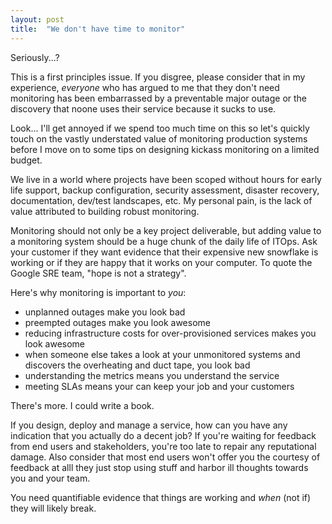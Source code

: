 ```yaml
---
layout: post
title:  "We don't have time to monitor"
---
```


Seriously...?

This is a first principles issue. If you disgree, please consider that in my
experience, *everyone* who has argued to me that they don't need monitoring has
been embarrassed by a preventable major outage or the discovery that noone uses
their service because it sucks to use.

Look... I'll get annoyed if we spend too much time on this so let's quickly
touch on the vastly understated value of monitoring production systems before I
move on to some tips on designing kickass monitoring on a limited budget.

We live in a world where projects have been scoped without hours for early life
support, backup configuration, security assessment, disaster recovery,
documentation, dev/test landscapes, etc. My personal pain, is the lack of value
attributed to building robust monitoring.

Monitoring should not only be a key project deliverable, but adding value to a
monitoring system should be a huge chunk of the daily life of ITOps. Ask your
customer if they want evidence that their expensive new snowflake is working or
if they are happy that it works on your computer. To quote the Google SRE team,
"hope is not a strategy".

Here's why monitoring is important to *you*:

* unplanned outages make you look bad
* preempted outages make you look awesome
* reducing infrastructure costs for over-provisioned services makes you look
  awesome
* when someone else takes a look at your unmonitored systems and discovers the
  overheating and duct tape, you look bad
* understanding the metrics means you understand the service
* meeting SLAs means your can keep your job and your customers

There's more. I could write a book.

If you design, deploy and manage a service, how can you have any indication that
you actually do a decent job? If you're waiting for feedback from end users and
stakeholders, you're too late to repair any reputational damage. Also consider
that most end users won't offer you the courtesy of feedback at alll they just
stop using stuff and harbor ill thoughts towards you and your team.

You need quantifiable evidence that things are working and _when_ (not if) they
will likely break. 




